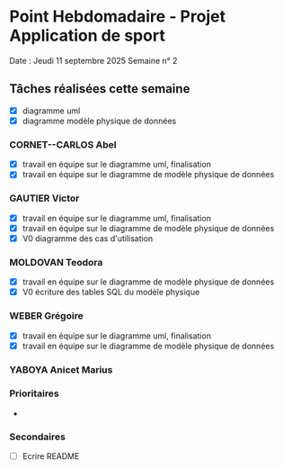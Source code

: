 # Point Hebdomadaire - Projet Application de sport

Date : Jeudi 11 septembre 2025
Semaine n° 2

## Tâches réalisées cette semaine
- [x] diagramme uml
- [x] diagramme modèle physique de données

### CORNET--CARLOS Abel
- [x] travail en équipe sur le diagramme uml, finalisation
- [x] travail en équipe sur le diagramme de modèle physique de données

### GAUTIER Victor
- [x] travail en équipe sur le diagramme uml, finalisation
- [x] travail en équipe sur le diagramme de modèle physique de données
- [x] V0 diagramme des cas d'utilisation

### MOLDOVAN Teodora
- [x] travail en équipe sur le diagramme de modèle physique de données
- [x] V0 écriture des tables SQL du modèle physique

### WEBER Grégoire
- [x]  travail en équipe sur le diagramme uml, finalisation
- [x]  travail en équipe sur le diagramme de modèle physique de données

### YABOYA Anicet Marius



### Prioritaires

- 

### Secondaires

- [ ] Ecrire README
